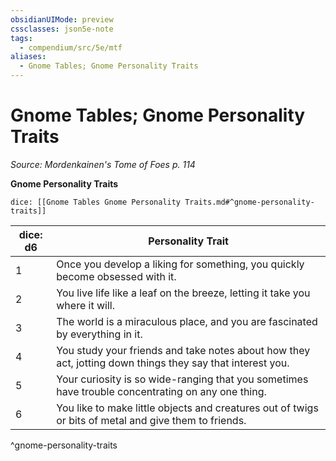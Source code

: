```yaml
---
obsidianUIMode: preview
cssclasses: json5e-note
tags:
  - compendium/src/5e/mtf
aliases:
  - Gnome Tables; Gnome Personality Traits
---
```

# Gnome Tables; Gnome Personality Traits
*Source: Mordenkainen's Tome of Foes p. 114* 

**Gnome Personality Traits**

`dice: [[Gnome Tables Gnome Personality Traits.md#^gnome-personality-traits]]`

| dice: d6 | Personality Trait |
|----------|-------------------|
| 1 | Once you develop a liking for something, you quickly become obsessed with it. |
| 2 | You live life like a leaf on the breeze, letting it take you where it will. |
| 3 | The world is a miraculous place, and you are fascinated by everything in it. |
| 4 | You study your friends and take notes about how they act, jotting down things they say that interest you. |
| 5 | Your curiosity is so wide-ranging that you sometimes have trouble concentrating on any one thing. |
| 6 | You like to make little objects and creatures out of twigs or bits of metal and give them to friends. |
^gnome-personality-traits
